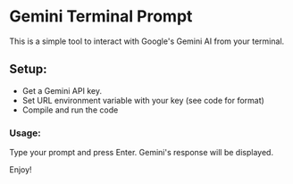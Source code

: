 # Gemini Terminal Prompt

This is a simple tool to interact with Google's Gemini AI from your terminal.

## Setup:

-    Get a Gemini API key.
-    Set URL environment variable with your key (see code for format)
-    Compile and run the code

###    Usage:

Type your prompt and press Enter. Gemini's response will be displayed.

Enjoy!
